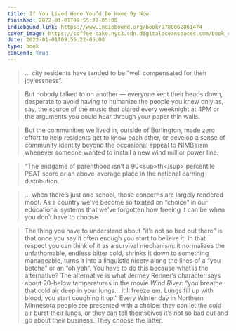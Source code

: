 ```yaml
---
title: If You Lived Here You’d Be Home By Now
finished: 2022-01-01T09:55:22-05:00
indiebound_link: https://www.indiebound.org/book/9780062861474
cover_image: https://coffee-cake.nyc3.cdn.digitaloceanspaces.com/book_covers/2022/if-you-lived-here.jpg
date: 2022-01-01T09:55:22-05:00
type: book
canLend: true
---
```


> ... city residents have tended to be “well compensated for their joylessness”.

> But nobody talked to on another — everyone kept their heads down, desperate to avoid having to humanize the people you knew only as, say, the source of the music that blared every weeknight at 4PM or the arguments you could hear through your paper thin walls.

> But the communities we lived in, outside of Burlington, made zero effort to help residents get to know each other, or develop a sense of community identity beyond the occasional appeal to NIMBYism whenever someone wanted to install a new wind mill or power line.

> “The endgame of parenthood isn’t a 90\<sup\>th\</sup\> percentile PSAT score or an above-average place in the national earning distribution.

> … when there’s just one school, those concerns are largely rendered moot. As a country we’ve become so fixated on “choice” in our educational systems that we’ve forgotten how freeing it can be when you don’t have to choose. 

> The thing you have to understand about “it’s not so bad out there” is that once you say it often enough you start to believe it. In that respect you can think of it as a survival mechanism: it normalizes the unfathomable, endless bitter cold, shrinks it down to something manageable, turns it into a linguistic nicety along the lines of a “you betcha” or an “oh yah”. You have to do this because what is the alternative? The alternative is what Jermey Renner’s character says about 20-below temperatures in the movie _Wind River_: “you breathe that cold air deep in your lungs… it’ll freeze em. Lungs fill up with blood, you start coughing it up.” Every Winter day in Northern Minnesota people are presented with a choice: they can let the cold air burst their lungs, or they can tell themselves it’s not so bad out and go about their business. They choose the latter.